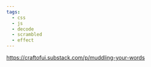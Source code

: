 ```yaml
---
tags:
  - css
  - js
  - decode
  - scrambled
  - effect
---
```

https://craftofui.substack.com/p/muddling-your-words

